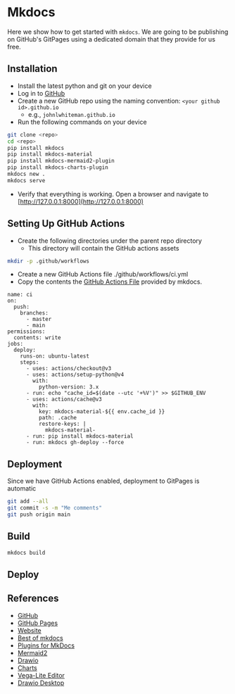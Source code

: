 # Mkdocs

Here we show how to get started with `mkdocs`. We are going to be publishing on GitHub's GitPages using a dedicated domain that they provide for us free.

## Installation

* Install the latest python and git on your device
* Log in to [GitHub](https://github.com/)
* Create a new GitHub repo using the naming convention: `<your github id>.github.io`
    * e.g., `johnlwhiteman.github.io`
* Run the following commands on your device

```bash
git clone <repo>
cd <repo>
pip install mkdocs
pip install mkdocs-material
pip install mkdocs-mermaid2-plugin
pip install mkdocs-charts-plugin
mkdocs new .
mkdocs serve
```

* Verify that everything is working. Open a browser and navigate to [http://127.0.0.1:8000](http://127.0.0.1:8000)

## Setting Up GitHub Actions

* Create the following directories under the parent repo directory
    * This directory will contain the GitHub actions assets

```bash
mkdir -p .github/workflows
```

* Create a new GitHub Actions file
    ./github/workflows/ci.yml
* Copy the contents the [GitHub Actions File](https://squidfunk.github.io/mkdocs-material/publishing-your-site/#material-for-mkdocs) provided by mkdocs.

```
name: ci
on:
  push:
    branches:
      - master
      - main
permissions:
  contents: write
jobs:
  deploy:
    runs-on: ubuntu-latest
    steps:
      - uses: actions/checkout@v3
      - uses: actions/setup-python@v4
        with:
          python-version: 3.x
      - run: echo "cache_id=$(date --utc '+%V')" >> $GITHUB_ENV
      - uses: actions/cache@v3
        with:
          key: mkdocs-material-${{ env.cache_id }}
          path: .cache
          restore-keys: |
            mkdocs-material-
      - run: pip install mkdocs-material
      - run: mkdocs gh-deploy --force
```

## Deployment

Since we have GitHub Actions enabled, deployment to GitPages is automatic

```bash
git add --all
git commit -s -m "Me comments"
git push origin main
```




## Build

```bash
mkdocs build
```

## Deploy


## References
* [GitHub](https://github.com/squidfunk/mkdocs-material)
* [GitHub Pages](https://squidfunk.github.io/mkdocs-material/getting-started/)
* [Website](https://www.mkdocs.org/)
* [Best of mkdocs](https://github.com/mkdocs/best-of-mkdocs)
* [Plugins for MkDocs](https://www.neoteroi.dev/mkdocs-plugins/)
* [Mermaid2](https://github.com/fralau/mkdocs-mermaid2-plugin)
* [Drawio](https://github.com/LukeCarrier/mkdocs-drawio-exporter)
* [Charts](https://github.com/timvink/mkdocs-charts-plugin)
* [Vega-Lite Editor](https://vega.github.io/editor/#/)
* [Drawio Desktop](https://github.com/jgraph/drawio-desktop)

